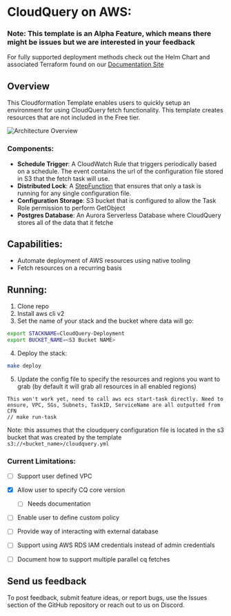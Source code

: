 # CloudQuery on AWS:

### Note: This template is an Alpha Feature, which means there might be issues but we are interested in your feedback

For fully supported deployment methods check out the Helm Chart and associated Terraform found on our [Documentation Site](https://www.cloudquery.io/docs/deployment/overview)



## Overview
This Cloudformation Template enables users to quickly setup an environment for using CloudQuery fetch functionality. This template creates resources that are not included in the Free tier. 

![Architecture Overview](https://user-images.githubusercontent.com/30294676/186777055-aa1022e2-c80f-47c4-973f-25e44c74ff68.png)

### Components:
- **Schedule Trigger**: A CloudWatch Rule that triggers periodically based on a schedule. The event contains the url of the configuration file stored in S3 that the fetch task will use. 
- **Distributed Lock**: A [StepFunction](https://aws.amazon.com/blogs/compute/controlling-concurrency-in-distributed-systems-using-aws-step-functions/) that ensures that only a task is running for any single configuration file.
- **Configuration Storage**: S3 bucket that is configured to allow the Task Role permission to perform GetObject
- **Postgres Database**: An Aurora Serverless Database where CloudQuery stores all of the data that it fetche


## Capabilities:
- Automate deployment of AWS resources using native tooling
- Fetch resources on a recurring basis

## Running:

1. Clone repo
2. Install aws cli v2
3. Set the name of your stack and the bucket where data will go:
```bash
export STACKNAME=CloudQuery-Deployment
export BUCKET_NAME=<S3 Bucket NAME> 
```
4. Deploy the stack: 
```bash
make deploy
```
5. Update the config file to specify the resources and regions you want to grab (by default it will grab all resources in all enabled regions)

```
This won't work yet, need to call aws ecs start-task directly. Need to ensure, VPC, SGs, Subnets, TaskID, ServiceName are all outputted from CFN
// make run-task
``` 
Note: this assumes that the cloudquery configuration file is located in the s3 bucket that was created by the template `s3://<bucket_name>/cloudquery.yml`

### Current Limitations:
- [ ] Support user defined VPC
- [x] Allow user to specify CQ core version
  - [ ] Needs documentation
- [ ] Enable user to define custom policy
- [ ] Provide way of interacting with external database
- [ ] Support using AWS RDS IAM credentials instead of admin credentials
- [ ] Document how to support multiple parallel cq fetches


## Send us feedback
To post feedback, submit feature ideas, or report bugs, use the Issues section of the GitHub repository or reach out to us on Discord.

